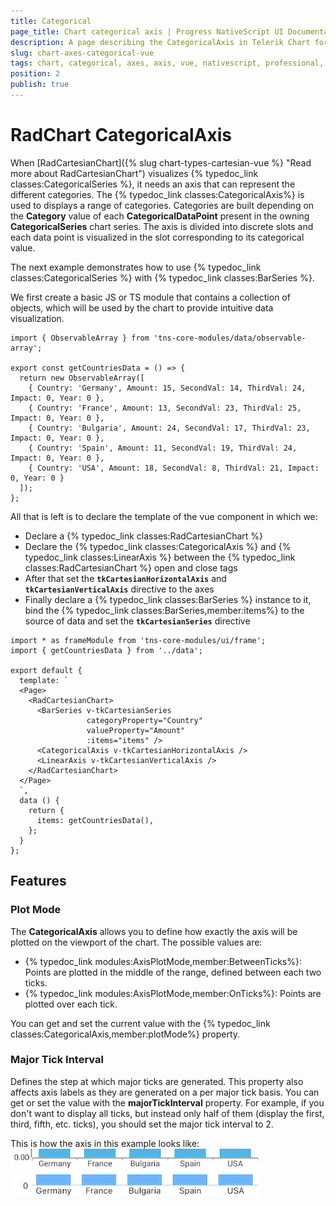 ```yaml
---
title: Categorical
page_title: Chart categorical axis | Progress NativeScript UI Documentation
description: A page describing the CategoricalAxis in Telerik Chart for NativeScript
slug: chart-axes-categorical-vue
tags: chart, categorical, axes, axis, vue, nativescript, professional, ui
position: 2
publish: true
---
```


# RadChart CategoricalAxis

When [RadCartesianChart]({% slug chart-types-cartesian-vue %} "Read more about RadCartesianChart") visualizes {% typedoc_link classes:CategoricalSeries %}, it needs an axis that can represent the different categories. The {% typedoc_link classes:CategoricalAxis%} is used to displays a range of categories. Categories are built depending on the **Category** value of each **CategoricalDataPoint** present in the owning **CategoricalSeries** chart series. The axis is divided into discrete slots and each data point is visualized in the slot corresponding to its categorical value.

The next example demonstrates how to use {% typedoc_link classes:CategoricalSeries %} with {% typedoc_link classes:BarSeries %}.

We first create a basic JS or TS module that contains a collection of objects, which will be used by the chart to provide intuitive data visualization.

```
import { ObservableArray } from 'tns-core-modules/data/observable-array';

export const getCountriesData = () => {
  return new ObservableArray([
    { Country: 'Germany', Amount: 15, SecondVal: 14, ThirdVal: 24, Impact: 0, Year: 0 },
    { Country: 'France', Amount: 13, SecondVal: 23, ThirdVal: 25, Impact: 0, Year: 0 },
    { Country: 'Bulgaria', Amount: 24, SecondVal: 17, ThirdVal: 23, Impact: 0, Year: 0 },
    { Country: 'Spain', Amount: 11, SecondVal: 19, ThirdVal: 24, Impact: 0, Year: 0 },
    { Country: 'USA', Amount: 18, SecondVal: 8, ThirdVal: 21, Impact: 0, Year: 0 }
  ]);
};

```

All that is left is to declare the template of the vue component in which we:

- Declare a {% typedoc_link classes:RadCartesianChart %}
- Declare the {% typedoc_link classes:CategoricalAxis %} and {% typedoc_link classes:LinearAxis %} between the {% typedoc_link classes:RadCartesianChart %} open and close tags
- After that set the **`tkCartesianHorizontalAxis`** and **`tkCartesianVerticalAxis`** directive to the axes
- Finally declare a {% typedoc_link classes:BarSeries %} instance to it, bind the {% typedoc_link classes:BarSeries,member:items%} to the source of data and set the **`tkCartesianSeries`** directive

```
import * as frameModule from 'tns-core-modules/ui/frame';
import { getCountriesData } from '../data';

export default {
  template: `
  <Page>
    <RadCartesianChart>
      <BarSeries v-tkCartesianSeries
                 categoryProperty="Country"
                 valueProperty="Amount"
                 :items="items" />
      <CategoricalAxis v-tkCartesianHorizontalAxis />
      <LinearAxis v-tkCartesianVerticalAxis />
    </RadCartesianChart>
  </Page>
  `,
  data () {
    return {
      items: getCountriesData(),
    };
  }
};
```

## Features

### Plot Mode

The **CategoricalAxis** allows you to define how exactly the axis will be plotted on the viewport of the chart. The possible values are:

* {% typedoc_link modules:AxisPlotMode,member:BetweenTicks%}: Points are plotted in the middle of the range, defined between each two ticks.
* {% typedoc_link modules:AxisPlotMode,member:OnTicks%}: Points are plotted over each tick.

You can get and set the current value with the {% typedoc_link classes:CategoricalAxis,member:plotMode%} property.

### Major Tick Interval

Defines the step at which major ticks are generated. This property also affects axis labels as they are generated on a per major tick basis. You can get or set the value with the **majorTickInterval** property. For example, if you don't want to display all ticks, but instead only half of them (display the first, third, fifth, etc. ticks), you should set the major tick interval to 2.

This is how the axis in this example looks like:
![Cartesian chart: Pie series](images/categorical_axis_android.png "CategoricalAxis on Android.") ![Cartesian chart: Pie series](images/categorical_axis_ios.png "CategoricalAxis on iOS.")